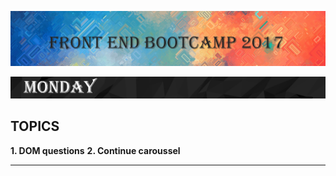 ![bootcamp](/images/bootcamp_header.png)

![day](/images/monday.png)

## TOPICS

**1. DOM questions**
**2. Continue caroussel**
___

